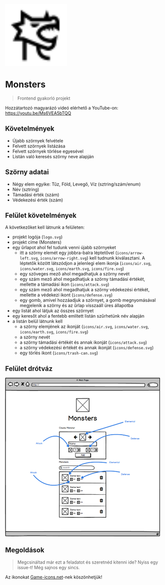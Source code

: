 <img src="./logo.svg" width="200" />

# Monsters
> Frontend gyakorló projekt

Hozzátartozó magyarázó videó elérhető a YouTube-on: https://youtu.be/Ms6VEA5bTQQ

## Követelmények
- Újabb szörnyek felvétele
- Felvett szörnyek listázása
- Felvett szörnyek törlése egyesével
- Listán való keresés szörny neve alapján

## Szörny adatai
- Négy elem egyike: Tűz, Föld, Levegő, Víz (sztring/szám/enum)
- Név (sztring)
- Támadási érték (szám)
- Védekezési érték (szám)

## Felület követelmények
A következőket kell látnunk a felületen:
- projekt logója (`logo.svg`)
- projekt címe (Monsters)
- egy űrlapot ahol fel tudunk venni újabb szörnyeket
  - itt a szörny elemét egy jobbra-balra léptetővel (`icons/arrow-left.svg`, `icons/arrow-right.svg`) kell tudnunk kiválasztani. A léptetők között látszódjon a jelenlegi elem ikonja (`icons/air.svg`, `icons/water.svg`, `icons/earth.svg`, `icons/fire.svg`)
  - egy szöveges mező ahol megadhatjuk a szörny nevét
  - egy szám mező ahol megadhatjuk a szörny támadási értékét, mellette a támadási ikon (`icons/attack.svg`)
  - egy szám mező ahol megadhatjuk a szörny védekezési értékét, mellette a védekezi ikont (`icons/defense.svg`)
  - egy gomb, amivel hozzáadjuk a szörnyet, a gomb megnyomásával megjelenik a szörny és az űrlap visszaáll üres állapotba
- egy listát ahol látjuk az összes szörnyet
- egy keresőt ahol a fentebb említett listán szűrhetünk név alapján
- a listán belül látnunk kell
  - a szörny elemjének az ikonját (`icons/air.svg`, `icons/water.svg`, `icons/earth.svg`, `icons/fire.svg`)
  - a szörny nevét
  - a szörny támadási értékét és annak ikonját (`icons/attack.svg`)
  - a szörny védekezési értékét és annak ikonját (`icons/defense.svg`)
  - egy törlés ikont (`icons/trash-can.svg`)


## Felület drótváz
<img src="./wireframe.png" width="500" />

## Megoldások
> Megcsináltad már ezt a feladatot és szeretnéd kitenni ide? Nyiss egy issue-t!
Még sajnos egy sincs. 

Az ikonokat [Game-icons.net](https://game-icons.net/)-nek köszönhetjük!
